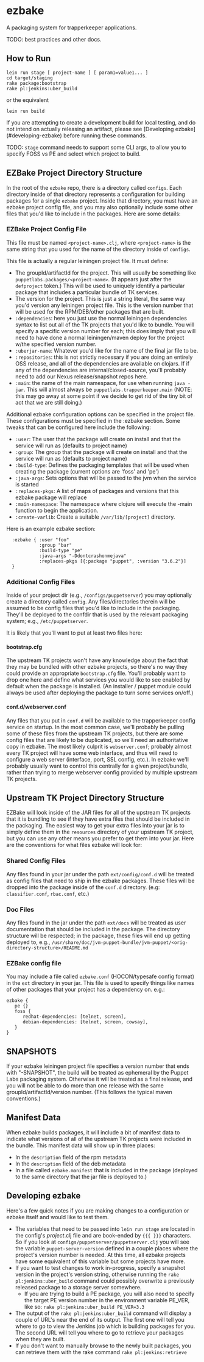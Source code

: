 ezbake
======

A packaging system for trapperkeeper applications.

TODO: best practices and other docs.

## How to Run

```
lein run stage [ project-name ] [ param1=value1... ]
cd target/staging
rake package:bootstrap
rake pl:jenkins:uber_build
```
or the equivalent
```
lein run build
```

If you are attempting to create a development build for local testing, and do
not intend on actually releasing an artifact, please see [Developing ezbake]
(#developing-ezbake) before running these commands.

TODO: `stage` command needs to support some CLI args, to allow you to specify
FOSS vs PE and select which project to build.

## EZBake Project Directory Structure

In the root of the `ezbake` repo, there is a directory called `configs`.  Each
directory inside of that directory represents a configuration for building packages
for a single `ezbake` project.  Inside that directory, you must have an ezbake
project config file, and you may also optionally include some other files that
you'd like to include in the packages.  Here are some details:

### EZBake Project Config File

This file must be named `<project-name>.clj`, where `<project-name>` is the
same string that you used for the name of the directory inside of `configs`.

This file is actually a regular leiningen project file.  It must define:

* The groupId/artifactId for the project.  This will usually be something like
  `puppetlabs.packages/<project-name>`.  (It appears just after the `defproject`
  token.)  This will be used to uniquely identify a particular package that
  includes a particular bundle of TK services.
* The version for the project.  This is just a string literal, the same way
  you'd version any leiningen project file.  This is the version number that
  will be used for the RPM/DEB/other packages that are built.
* `:dependencies`: here you just use the normal leiningen dependencies syntax
  to list out all of the TK projects that you'd like to bundle.  You will specify
  a specific version number for each; this does imply that you will need to have
  done a normal leiningen/maven deploy for the project w/the specified version
  number.
* `:uberjar-name`: Whatever you'd like for the name of the final jar file to be.
* `:repositories`: this is not strictly necessary if you are doing an entirely
  OSS release, and all of the dependencies are available on clojars.  If if any
  of the dependencies are internal/closed-source, you'll probably need to add
  our Nexus release/snapshot repos here.
* `:main`: the name of the main namespace, for use when running `java -jar`.  This
  will almost always be `puppetlabs.trapperkeeper.main` (NOTE: this may go away
  at some point if we decide to get rid of the tiny bit of aot that we are still
  doing.)

Additional ezbake configuration options can be specified in the project file.
These configurations must be specified in the :ezbake section. Some tweaks that
can be configured here include the following:

* `:user`: The user that the package will create on install and that the
  service will run as (defaults to project name)
* `:group`: The group that the package will create on install and that the
  service will run as (defaults to project name)
* `:build-type`: Defines the packaging templates that will be used when
  creating the package (current options are 'foss' and 'pe')
* `:java-args`: Sets options that will be passed to the jvm when the service is
  started
* `:replaces-pkgs`: A list of maps of packages and versions that this ezbake
  package will replace
* `:main-namespace`: The namespace where clojure will execute the -main
  function to begin the application.
* `:create-varlib`: Create a suitable `/var/lib/[project]` directory.

Here is an example ezbake section:

```
  :ezbake { :user "foo"
            :group "bar"
            :build-type "pe"
            :java-args "-Ddontcrashonmejava"
            :replaces-pkgs [{:package "puppet", :version "3.6.2"}]
  }
```

### Additional Config Files

Inside of your project dir (e.g., `/configs/puppetserver`) you may optionally
create a directory called `config`.  Any files/directories therein will be assumed
to be config files that you'd like to include in the packaging.  They'll be deployed
to the confdir that is used by the relevant packaging system; e.g., `/etc/puppetserver`.

It is likely that you'll want to put at least two files here:

#### bootstrap.cfg

The upstream TK projects won't have any knowledge about the fact that they may
be bundled with other ezbake projects, so there's no way they could provide
an appropriate `bootstrap.cfg` file.  You'll probably want to drop one here
and define what services you would like to see enabled by default when the
package is installed.  (An installer / puppet module could always be used after
deploying the package to turn some services on/off.)

#### conf.d/webserver.conf

Any files that you put in `conf.d` will be available to the trapperkeeper config
service on startup.  In the most common case, we'll probably be pulling some of
these files from the upstream TK projects, but there are some config files that
are likely to be duplicated, so we'll need an authoritative copy in ezbake.  The
most likely culprit is `webserver.conf`; probably almost every TK project will
have some web interface, and thus will need to configure a web server (interface,
port, SSL config, etc.).  In ezbake we'll probably usually want to control this
centrally for a given project/bundle, rather than trying to merge webserver config
provided by multiple upstream TK projects.

## Upstream TK Project Directory Structure

EZBake will look inside of the JAR files for all of the upstream TK projects that
it is bundling to see if they have extra files that should be included in the
packaging.  The easiest way to get your extra files into your jar is to simply
define them in the `resources` directory of your upstream TK project, but you
can use any other means you prefer to get them into your jar.  Here are the
conventions for what files ezbake will look for:

### Shared Config Files

Any files found in your jar under the path `ext/config/conf.d` will be treated
as config files that need to ship in the ezbake packages.  These files will be
dropped into the package inside of the `conf.d` directory.  (e.g: `classifier.conf`,
`rbac.conf`, etc.)

### Doc Files

Any files found in the jar under the path `ext/docs` will be treated as user
documentation that should be included in the package.  The directory structure
will be respected; in the package, these files will end up getting deployed to,
e.g., `/usr/share/doc/jvm-puppet-bundle/jvm-puppet/<orig-directory-structure>/README.md`

### EZBake config file

You may include a file called `ezbake.conf` (HOCON/typesafe config format) in the
`ext` directory in your jar.  This file is used to specify things like names of
other packages that your project has a dependency on.  e.g.:

```
ezbake {
   pe {}
   foss {
      redhat-dependencies: [telnet, screen],
      debian-dependencies: [telnet, screen, cowsay],
   }
}
```

## SNAPSHOTS

If your ezbake leiningen project file specifies a version number that ends with
"-SNAPSHOT", the build will be treated as ephemeral by the Puppet Labs packaging
system.  Otherwise it will be treated as a final release, and you will not be
able to do more than one release with the same groupId/artifactId/version number.
(This follows the typical maven conventions.)

## Manifest Data

When ezbake builds packages, it will include a bit of manifest data to indicate
what versions of all of the upstream TK projects were included in the bundle.  This
manifest data will show up in three places:

* In the `description` field of the rpm metadata
* In the `description` field of the deb metadata
* In a file called `ezbake.manifest` that is included in the package (deployed to
  the same directory that the jar file is deployed to.)

## Developing ezbake

Here's a few quick notes if you are making changes to a configuration or ezbake 
itself and would like to test them.

* The variables that need to be passed into `lein run stage` are located in the
  config's _project_.clj file and are book-ended by `{{{ }}}` characters. 
  So if you look at `configs/puppetserver/puppetserver.clj` you will see the
  variable `puppet-server-version` defined in a couple places where the
  project's version number is needed. At this time, all ezbake projects have
  some equivalent of this variable but some projects have more.
* If you want to test changes to work in-progress, specify a snapshot version
  in the project's version string, otherwise running the 
  `rake pl:jenkins:uber_build` command could possibly overwrite a previously
  released package to a storage server somewhere. 
  * If you are trying to build a PE package, you will also need to specify the
    target PE version number in the environment variable PE_VER, like so:
    `rake pl:jenkins:uber_build PE_VER=3.3`
* The output of the `rake pl:jenkins:uber_build` command will display a couple
  of URL's near the end of its output. The first one will tell you where to go
  to view the Jenkins job which is building packages for you. The second URL
  will tell you where to go to retrieve your packages when they are built.
* If you don't want to manually browse to the newly built packages, you can 
  retrieve them with the rake command `rake pl:jenkins:retrieve`
 

  


